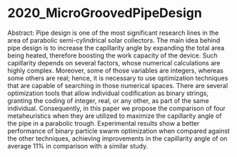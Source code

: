 # 2020_MicroGroovedPipeDesign
Abstract: Pipe design is one of the most significant research lines in the area of parabolic semi-cylindrical solar collectors. The main idea behind pipe design is to increase the capillarity angle by expanding the total area being heated, therefore boosting the work capacity of the device. Such capillarity depends on several factors, whose numerical calculations are highly complex. Moreover, some of those variables are integers, whereas some others are real; hence, it is necessary to use optimization techniques that are capable of searching in those numerical spaces. There are several optimization tools that allow individual codification as binary strings, granting the coding of integer, real, or any other, as part of the same individual. Consequently, in this paper we propose the comparison of four metaheuristics when they are utilized to maximize the capillarity angle of the pipe in a parabolic trough. Experimental results show a better performance of binary particle swarm optimization when compared against the other techniques, achieving improvements in the capillarity angle of on average 11% in comparison with a similar study.
